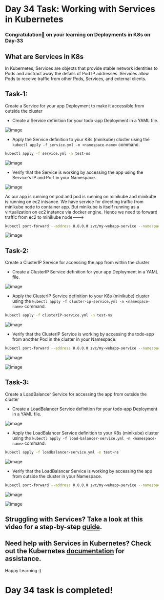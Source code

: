 # Day 34 Task: Working with Services in Kubernetes
### Congratulation🎊  on your learning on Deployments in K8s on Day-33
## What are Services in K8s
In Kubernetes, Services are objects that provide stable network identities to Pods and abstract away the details of Pod IP addresses. Services allow Pods to receive traffic from other Pods, Services, and external clients.


## Task-1:
Create a Service for your app Deployment to make it accessible from outside the cluster

- Create a Service definition for your todo-app Deployment in a YAML file.

![image](https://user-images.githubusercontent.com/117350787/236522024-b4bd7a52-6db1-43f1-8998-d503ef8dcd0c.png)

- Apply the Service definition to your K8s (minikube) cluster using the `kubectl apply -f service.yml -n <namespace-name>` command.

```sh
kubectl apply -f service.yml -n test-ns
```

![image](https://user-images.githubusercontent.com/117350787/236522831-7fc2c4fb-5396-43da-ba75-a02e0624e6b3.png)

- Verify that the Service is working by accessing the app using the Service's IP and Port in your Namespace.

![image](https://user-images.githubusercontent.com/117350787/236523136-e5623877-201b-434a-a6a4-3a5b59ff0f6f.png)

As our app is running on pod and pod is running on minikube and minikube is running on ec2 intsance. We have service for directing traffic from minikube node to container app. But minikube is itself running as a virtualization on ec2 instance via docker engine. Hence we need to forward traffic from ec2 to minikube node--->

```sh
kubectl port-forward --address 0.0.0.0 svc/my-webapp-service --namespace test-ns 30430:80
```

![image](https://user-images.githubusercontent.com/117350787/236524475-62589fdc-7bc9-4af9-82a1-8f713ddf3bd9.png)

## Task-2:
Create a ClusterIP Service for accessing the app from within the cluster

- Create a ClusterIP Service definition for your app Deployment in a YAML file.

![image](https://user-images.githubusercontent.com/117350787/236528215-4f981f53-8b3e-467d-b2a2-84ff8d5ce9c1.png)

- Apply the ClusterIP Service definition to your K8s (minikube) cluster using the `kubectl apply -f cluster-ip-service.yml -n <namespace-name>` command.

```sh
kubectl apply -f clusterIP-service.yml -n test-ns
```

![image](https://user-images.githubusercontent.com/117350787/236528516-e9bf464f-3924-4c18-afc5-d6a9ffb14346.png)

- Verify that the ClusterIP Service is working by accessing the todo-app from another Pod in the cluster in your Namespace.

```sh
kubectl port-forward --address 0.0.0.0 svc/my-webapp-service --namespace test-ns 8501:80
```

![image](https://user-images.githubusercontent.com/117350787/236529014-e4bbdfa3-e3d5-47e8-a96c-55384b288cde.png)

![image](https://user-images.githubusercontent.com/117350787/236529674-ae848a3c-dc25-41d2-bf83-8d8bb83571ae.png)

## Task-3:
Create a LoadBalancer Service for accessing the app from outside the cluster

- Create a LoadBalancer Service definition for your todo-app Deployment in a YAML file.

![image](https://user-images.githubusercontent.com/117350787/236533462-0512b2b2-031d-49e0-8792-0faf55076317.png)

- Apply the LoadBalancer Service definition to your K8s (minikube) cluster using the `kubectl apply -f load-balancer-service.yml -n <namespace-name>` command.

```sh
kubectl apply -f loadbalancer-service.yml -n test-ns
```

![image](https://user-images.githubusercontent.com/117350787/236533774-8fc4c54b-4272-4764-8606-8ea7173205ce.png)

- Verify that the LoadBalancer Service is working by accessing the app from outside the cluster in your Namespace.

```sh
kubectl port-forward --address 0.0.0.0 svc/my-webapp-service --namespace test-ns 30430:80
```

![image](https://user-images.githubusercontent.com/117350787/236534387-ee136531-c476-48e2-bff7-038f9540e49e.png)

![image](https://user-images.githubusercontent.com/117350787/236534846-d7f9829e-7a12-47b6-ae76-4bbb4e3b8b8d.png)

## Struggling with Services? Take a look at this video for a step-by-step [guide](https://youtu.be/OJths_RojFA).

## Need help with Services in Kubernetes? Check out the Kubernetes [documentation](https://kubernetes.io/docs/concepts/services-networking/service/) for assistance.

Happy Learning :)

# Day 34 task is completed!

